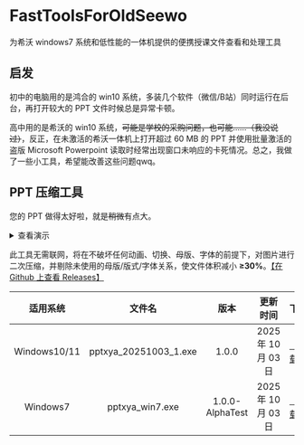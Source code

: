 # FastToolsForOldSeewo
为希沃 windows7 系统和低性能的一体机提供的便携授课文件查看和处理工具

## 启发
初中的电脑用的是鸿合的 win10 系统，多装几个软件（微信/B站）同时运行在后台，再打开较大的 PPT 文件时候总是异常卡顿。

高中用的是希沃的 win10 系统，~~可能是学校的采购问题，也可能……（我没说过）~~，反正，在未激活的希沃一体机上打开超过 60 MB 的 PPT 并使用批量激活的盗版 Microsoft Powerpoint 读取时经常出现窗口未响应的卡死情况。总之，我做了一些小工具，希望能改善这些问题qwq。

## PPT 压缩工具
您的 PPT 做得太好啦，就是~~稍微~~有点大。

<details>

<summary>查看演示</summary>

![image](./view/pptxy.gif)

</details>

此工具无需联网，将在不破坏任何动画、切换、母版、字体的前提下，对图片进行二次压缩，并剔除未使用的母版/版式/字体关系，使文件体积减小 **≥30%**。[【在 Github 上查看 Releases】](https://github.com/yuyudifiesh/seewo-fasttools/releases)

| 适用系统 | 文件名 | 版本 | 更新时间 | 下载 |
| :---: | :---: | :---: | :---: | :---: |
| Windows10/11 | pptxya_20251003_1.exe | 1.0.0 | 2025 年 10 月 03 日 | [【下载】](./soft/pptxya_20251003_1.exe) |
| Windows7 | pptxya_win7.exe | 1.0.0-AlphaTest | 2025 年 10 月 03 日 | [【下载】](./soft/pptxya_win7.exe)  |
